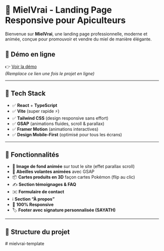 # 🍯 MielVrai - Landing Page Responsive pour Apiculteurs

Bienvenue sur **MielVrai**, une landing page professionnelle, moderne et animée, conçue pour promouvoir et vendre du miel de manière élégante.

## 🌟 Démo en ligne

👉 [Voir la démo](https://tonpseudo.github.io/mielvrai-landing)  
*(Remplace ce lien une fois le projet en ligne)*

---

## 🚀 Tech Stack

- ✅ **React** + **TypeScript**
- ✅ **Vite** (super rapide ⚡)
- ✅ **Tailwind CSS** (design responsive sans effort)
- ✅ **GSAP** (animations fluides, scroll & parallax)
- ✅ **Framer Motion** (animations interactives)
- ✅ **Design Mobile-First** (optimisé pour tous les écrans)

---

## 🎨 Fonctionnalités

- 🌄 **Image de fond animée** sur tout le site (effet parallax scroll)
- 🐝 **Abeilles volantes animées** avec GSAP
- 📦 **Cartes produits en 3D** façon cartes Pokémon (flip au clic)
- ✍️ **Section témoignages & FAQ**
- ✉️ **Formulaire de contact**
- ℹ️ **Section “À propos”**
- 📱 **100% Responsive**
- 🏷️ **Footer avec signature personnalisée (SAYATH)**

---

## 📁 Structure du projet

#   m i e l v r a i - t e m p l a t e  
 